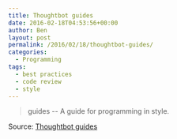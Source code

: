 ```yaml
---
title: Thoughtbot guides
date: 2016-02-18T04:53:56+00:00
author: Ben
layout: post
permalink: /2016/02/18/thoughtbot-guides/
categories:
  - Programming
tags:
  - best practices
  - code review
  - style
---
```

> guides -- A guide for programming in style.

Source: <a href="https://github.com/thoughtbot/guides" target="_blank">Thoughtbot guides</a>